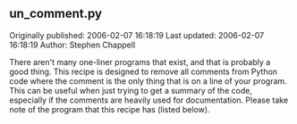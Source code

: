 ## un_comment.py 
Originally published: 2006-02-07 16:18:19 
Last updated: 2006-02-07 16:18:19 
Author: Stephen Chappell 
 
There aren't many one-liner programs that exist, and that is probably a good thing. This recipe is designed to remove all comments from Python code where the comment is the only thing that is on a line of your program. This can be useful when just trying to get a summary of the code, especially if the comments are heavily used for documentation. Please take note of the program that this recipe has (listed below).